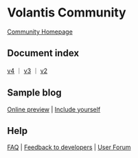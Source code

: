 # Volantis Community

[Community Homepage](https://volantis-x.github.io)

## Document index

[v4](https://volantis-x.github.io/v4/getting-started/) ｜ [v3](https://volantis-x.github.io/v3/getting-started/) ｜ [v2](https://volantis-x.github.io/v2/getting-started/)

## Sample blog

[Online preview](https://volantis-x.github.io/examples/) | [Include yourself](https://github.com/volantis-x/examples/issues/)

## Help

[FAQ](https://volantis-x.github.io/faqs/) | [Feedback to developers](https://github.com/volantis-x/hexo-theme-volantis/issues/) | [User Forum](https://github.com/volantis-x/community/issues/)
